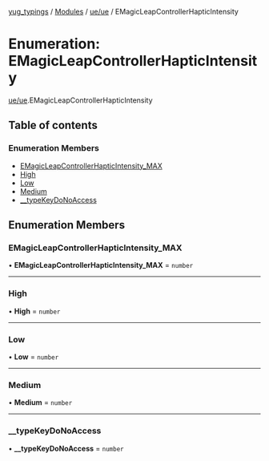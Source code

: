 [yug_typings](../README.md) / [Modules](../modules.md) / [ue/ue](../modules/ue_ue.md) / EMagicLeapControllerHapticIntensity

# Enumeration: EMagicLeapControllerHapticIntensity

[ue/ue](../modules/ue_ue.md).EMagicLeapControllerHapticIntensity

## Table of contents

### Enumeration Members

- [EMagicLeapControllerHapticIntensity\_MAX](ue_ue.EMagicLeapControllerHapticIntensity.md#emagicleapcontrollerhapticintensity_max)
- [High](ue_ue.EMagicLeapControllerHapticIntensity.md#high)
- [Low](ue_ue.EMagicLeapControllerHapticIntensity.md#low)
- [Medium](ue_ue.EMagicLeapControllerHapticIntensity.md#medium)
- [\_\_typeKeyDoNoAccess](ue_ue.EMagicLeapControllerHapticIntensity.md#__typekeydonoaccess)

## Enumeration Members

### EMagicLeapControllerHapticIntensity\_MAX

• **EMagicLeapControllerHapticIntensity\_MAX** = `number`

___

### High

• **High** = `number`

___

### Low

• **Low** = `number`

___

### Medium

• **Medium** = `number`

___

### \_\_typeKeyDoNoAccess

• **\_\_typeKeyDoNoAccess** = `number`
